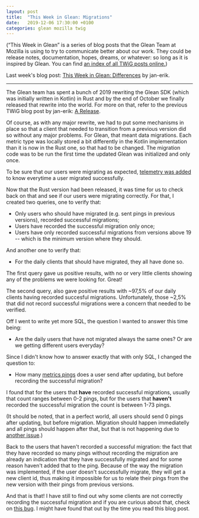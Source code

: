 ```yaml
---
layout: post
title:  "This Week in Glean: Migrations"
date:   2019-12-06 17:30:00 +0100
categories: glean mozilla twig
---
```


(“This Week in Glean” is a series of blog posts that the Glean Team at Mozilla is using to try to communicate better about our work. They could be release notes, documentation, hopes, dreams, or whatever: so long as it is inspired by Glean. You can find [an index of all TWiG posts online.](https://mozilla.github.io/glean/book/appendix/twig.html))

Last week's blog post: [This Week in Glean: Differences](https://fnordig.de/2019/11/29/this-week-in-glean/) by jan-erik.

---

The Glean team has spent a bunch of 2019 rewriting the Glean SDK (which was initially written in Kotlin) in Rust and by the end of October we finally released that rewrite into the world. For more on that, refer to the previous TWiG blog post by jan-erik: [A Release](https://fnordig.de/2019/10/24/this-week-in-glean/).

Of course, as with any major rewrite, we had to put some mechanisms in place so that a client that needed to transition from a previous version did so without any major problems. For Glean, that meant data migrations. Each metric type was locally stored a bit differently in the Kotlin implementation than it is now in the Rust one, so that had to be changed. The migration code was to be run the first time the updated Glean was initialized and only once.

To be sure that our users were migrating as expected, [telemetry was added](https://github.com/mozilla/glean/pull/334/files) to know everytime a user migrated successfully.

Now that the Rust version had been released, it was time for us to check back on that and see if our users were migrating correctly. For that, I created two queries, one to verify that:
- Only users who should have migrated (e.g. sent pings in previous versions), recorded successful migrations;
- Users have recorded the successful migration only once;
- Users have only recorded successful migrations from versions above 19 -- which is the minimum version where they should.

And another one to verify that:
- For the daily clients that should have migrated, they all have done so.

The first query gave us positive results, with no or very little clients showing any of the problems we were looking for. Great!

The second query, also gave positive results with ~97,5% of our daily clients having recorded succesful migrations. Unfortunately, those ~2,5% that did not record successful migrations were a concern that needed to be verified.

Off I went to write yet more SQL, the question I wanted to answer this time being:
- Are the daily users that have not migrated always the same ones? Or are we getting different users everyday?

Since I didn't know how to answer exactly that with only SQL, I changed the question to:
- How many [metrics pings](https://mozilla.github.io/glean/book/user/pings/metrics.html#crossing-due-time-with-the-application-closed) does a user send after updating, but before recording the successful migration?

I found that for the users that **have** recorded successful migrations, usually that count ranges between 0-2 pings, but for the users that **haven't** recorded the successful migration the count is between 1-73 pings.

(It should be noted, that in a perfect world, all users should send 0 pings after updating, but before migration. Migration should happen immediatelly and all pings should happen after that, but that is not happening due to [another issue](https://bugzilla.mozilla.org/show_bug.cgi?id=1601960).)

Back to the users that haven't recorded a successful migration: the fact that they have recorded so many pings without recording the migration are already an indication that they have successfully migrated and for some reason haven't added that to the ping. Because of the way the migration was implemented, if the user doesn't successfully migrate, they will get a new client id, thus making it impossible for us to relate their pings from the new version with their pings from previous versions.

And that is that! I have still to find out why some clients are not correctly recording the successful migration and if you are curious about that, check on [this bug](https://bugzilla.mozilla.org/show_bug.cgi?id=1599999). I might have found that out by the time you read this blog post.
